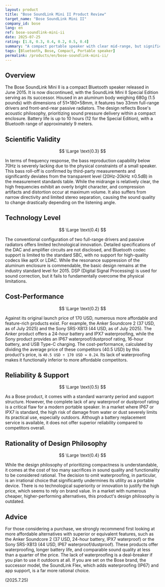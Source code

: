```yaml
---
layout: product
title: "Bose SoundLink Mini II Product Review"
target_name: "Bose SoundLink Mini II"
company_id: bose
lang: en
ref: bose-soundlink-mini-ii
date: 2025-07-25
rating: [1.8, 0.3, 0.4, 0.2, 0.5, 0.4]
summary: "A compact portable speaker with clear mid-range, but significantly inferior in scientific validity and cost-performance due to bass deficiency, outdated specifications, and extremely high pricing."
tags: [Bluetooth, Bose, Compact, Portable speaker]
permalink: /products/en/bose-soundlink-mini-ii/
---
```

## Overview

The Bose SoundLink Mini II is a compact Bluetooth speaker released in June 2015. It is now discontinued, with the SoundLink Mini II Special Edition serving as its successor. Housed in an aluminum body weighing 680g (1.5 pounds) with dimensions of 51×180×58mm, it features two 33mm full-range drivers and front-and-rear passive radiators. The design reflects Bose's acoustic philosophy, prioritizing sound pressure delivery within a compact enclosure. Battery life is up to 10 hours (12 for the Special Edition), with a Bluetooth range of approximately 9 meters.

## Scientific Validity

$$ \Large \text{0.3} $$

In terms of frequency response, the bass reproduction capability below 70Hz is severely lacking due to the physical constraints of a small speaker. This bass roll-off is confirmed by third-party measurements and significantly deviates from the transparent level (20Hz-20kHz ±0.5dB) in the measurement standards table. While the midrange is relatively clear, the high frequencies exhibit an overly bright character, and compression artifacts and distortion occur at maximum volume. It also suffers from narrow directivity and limited stereo separation, causing the sound quality to change drastically depending on the listening angle.

## Technology Level

$$ \Large \text{0.4} $$

The conventional configuration of two full-range drivers and passive radiators offers limited technological innovation. Detailed specifications of the DAC and amplifier circuits are not disclosed, and Bluetooth codec support is limited to the standard SBC, with no support for high-quality codecs like aptX or LDAC. While the resonance suppression of the aluminum enclosure is commendable, the basic design remains at the industry standard level for 2015. DSP (Digital Signal Processing) is used for sound correction, but it fails to fundamentally overcome the physical limitations.

## Cost-Performance

$$ \Large \text{0.2} $$

Against its original launch price of 170 USD, numerous more affordable and feature-rich products exist. For example, the Anker Soundcore 2 (37 USD, as of July 2025) and the Sony SRS-XB13 (44 USD, as of July 2025). The Anker product offers a 24-hour battery and IPX7 waterproofing, while the Sony product provides an IP67 waterproof/dustproof rating, 16-hour battery, and USB Type-C charging. The cost-performance, calculated by dividing the average price of these competitors (40.5 USD) by this product's price, is `40.5 USD ÷ 170 USD ≈ 0.24`. Its lack of waterproofing makes it functionally inferior to more affordable competitors.

## Reliability & Support

$$ \Large \text{0.5} $$

As a Bose product, it comes with a standard warranty period and support structure. However, the complete lack of any waterproof or dustproof rating is a critical flaw for a modern portable speaker. In a market where IP67 or IPX7 is standard, the high risk of damage from water or dust severely limits its practical use, especially outdoors. Although a battery replacement service is available, it does not offer superior reliability compared to competitors overall.

## Rationality of Design Philosophy

$$ \Large \text{0.4} $$

While the design philosophy of prioritizing compactness is understandable, it comes at the cost of too many sacrifices in sound quality and functionality to be considered rational. The decision to omit waterproofing, in particular, is an irrational choice that significantly undermines its utility as a portable device. There is no technological superiority or innovation to justify the high price, which seems to rely on brand value. In a market with numerous cheaper, higher-performing alternatives, this product's design philosophy is outdated.

## Advice

For those considering a purchase, we strongly recommend first looking at more affordable alternatives with superior or equivalent features, such as the Anker Soundcore 2 (37 USD, 24-hour battery, IPX7 waterproof) or the Sony SRS-XB13 (44 USD, IP67 waterproof/dustproof). These products offer waterproofing, longer battery life, and comparable sound quality at less than a quarter of the price. The lack of waterproofing is a deal-breaker if you plan to use it outdoors at all. If you are set on the Bose brand, the successor model, the SoundLink Flex, which adds waterproofing (IP67) and app support, is a far more rational choice.

(2025.7.25)
